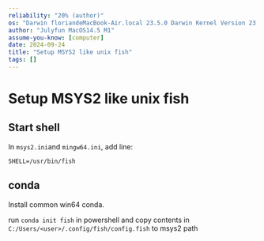 ```yaml
---
reliability: "20% (author)"
os: "Darwin floriandeMacBook-Air.local 23.5.0 Darwin Kernel Version 23.5.0: Wed May  1 20:16:51 PDT 2024; root:xnu-10063.121.3~5/RELEASE_ARM64_T8103 arm64"
author: "Julyfun MacOS14.5 M1"
assume-you-know: [computer]
date: 2024-09-24
title: "Setup MSYS2 like unix fish"
tags: []
---
```


# Setup MSYS2 like unix fish

## Start shell

In `msys2.ini`and `mingw64.ini`, add line:

```
SHELL=/usr/bin/fish
```

## conda

Install common win64 conda.

run `conda init fish` in powershell and copy contents in `C:/Users/<user>/.config/fish/config.fish` to msys2 path

